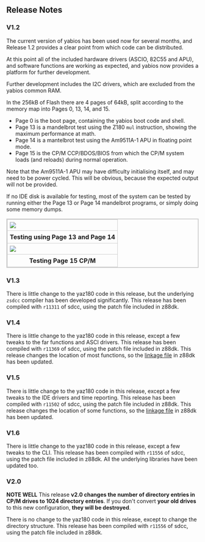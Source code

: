 ## Release Notes

### V1.2

The current version of yabios has been used now for several months, and Release 1.2 provides a clear point from which code can be distributed.

At this point all of the included hardware drivers (ASCIO, 82C55 and APU), and software functions are working as expected, and yabios now provides a platform for further development.

Further development includes the I2C drivers, which are excluded from the yabios common RAM.

In the 256kB of Flash there are 4 pages of 64kB, split according to the memory map into Pages 0, 13, 14, and 15.

* Page 0 is the boot page, containing the yabios boot code and shell.
* Page 13 is a mandelbrot test using the Z180 `mul` instruction, showing the maximum performance at math.
* Page 14 is a mantelbrot test using the Am9511A-1 APU in floating point mode.
* Page 15 is the CP/M CCP/BDOS/BIOS from which the CP/M system loads (and reloads) during normal operation.

Note that the Am9511A-1 APU may have difficulty initialising itself, and may need to be power cycled. This will be obvious, because the expected output will not be provided.

If no IDE disk is available for testing, most of the system can be tested by running either the Page 13 or Page 14 mandelbrot programs, or simply doing some memory dumps.


<div>
<table style="border: 2px solid #cccccc;">
<tbody>
<tr>
<td style="border: 1px solid #cccccc; padding: 6px;"><a href="https://raw.githubusercontent.com/feilipu/yaz180/master/docs/apu_mul_test.png" target="_blank"><img src="https://raw.githubusercontent.com/feilipu/yaz180/master/docs/apu_mul_test.png"/></a></td>
</tr>
<tr>
<th style="border: 1px solid #cccccc; padding: 6px;"><centre>Testing using Page 13 and Page 14<center></th>
</tr>
<tr>
<td style="border: 1px solid #cccccc; padding: 6px;"><a href="https://raw.githubusercontent.com/feilipu/yaz180/master/docs/cpm_test.png" target="_blank"><img src="https://raw.githubusercontent.com/feilipu/yaz180/master/docs/cpm_test.png"/></a></td>
</tr>
<tr>
<th style="border: 1px solid #cccccc; padding: 6px;"><centre>Testing Page 15 CP/M<center></th>
</tr>
</tbody>
</table>
</div>

### V1.3

There is little change to the yaz180 code in this release, but the underlying `zsdcc` compiler has been developed significantly. This release has been compiled with `r11311` of sdcc, using the patch file included in z88dk.

### V1.4

There is little change to the yaz180 code in this release, except a few tweaks to the far functions and ASCI drivers. This release has been compiled with `r11369` of sdcc, using the patch file included in z88dk. This release changes the location of most functions, so the [linkage file](https://github.com/z88dk/z88dk/blob/master/libsrc/_DEVELOPMENT/target/yaz180/crt_yabios_def.inc) in z88dk has been updated.

### V1.5

There is little change to the yaz180 code in this release, except a few tweaks to the IDE drivers and time reporting. This release has been compiled with `r11502` of sdcc, using the patch file included in z88dk. This release changes the location of some functions, so the [linkage file](https://github.com/z88dk/z88dk/blob/master/libsrc/_DEVELOPMENT/target/yaz180/crt_yabios_def.inc) in z88dk has been updated.

### V1.6

There is little change to the yaz180 code in this release, except a few tweaks to the CLI. This release has been compiled with `r11556` of sdcc, using the patch file included in z88dk. All the underlying libraries have been updated too.

### V2.0

__NOTE WELL__ This release __v2.0 changes the number of directory entries in CP/M drives to 1024 directory entries__. If you don't convert __your old drives__ to this new configuration, __they will be destroyed__.

There is no change to the yaz180 code in this release, except to change the directory structure. This release has been compiled with `r11556` of sdcc, using the patch file included in z88dk.
